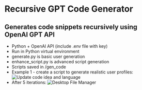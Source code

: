 # Recursive GPT Code Generator
## Generates code snippets recursively using OpenAI GPT API
* Python + OpenAI API (include .env file with key)
* Run in Python virtual environment
* generate.py is basic user generation
* enhance_script.py is advanced script generation
* Scripts saved in /gen_code
* Example 1 - create a script to generate realistic user profiles:
![Update code idea and language](https://github.com/PointlessAI/recursive-gpt/blob/master/linux_gui.png)
* After 5 iterations:
![Desktop File Manager](https://github.com/PointlessAI/recursive-gpt/blob/master/desktop-file-manager.png)